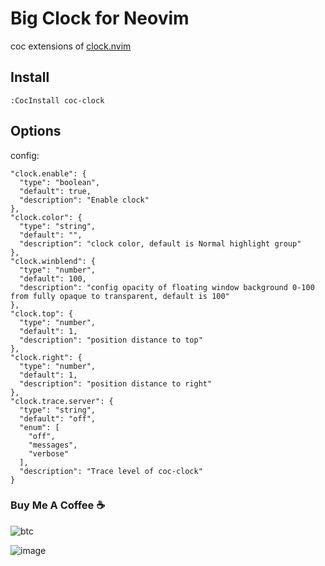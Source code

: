 # Big Clock for Neovim

coc extensions of [clock.nvim](https://github.com/iamcco/clock.nvim)

## Install

``` vim
:CocInstall coc-clock
```

## Options

config:

``` jsonc
"clock.enable": {
  "type": "boolean",
  "default": true,
  "description": "Enable clock"
},
"clock.color": {
  "type": "string",
  "default": "",
  "description": "clock color, default is Normal highlight group"
},
"clock.winblend": {
  "type": "number",
  "default": 100,
  "description": "config opacity of floating window background 0-100 from fully opaque to transparent, default is 100"
},
"clock.top": {
  "type": "number",
  "default": 1,
  "description": "position distance to top"
},
"clock.right": {
  "type": "number",
  "default": 1,
  "description": "position distance to right"
},
"clock.trace.server": {
  "type": "string",
  "default": "off",
  "enum": [
    "off",
    "messages",
    "verbose"
  ],
  "description": "Trace level of coc-clock"
}
```

### Buy Me A Coffee ☕️

![btc](https://img.shields.io/keybase/btc/iamcco.svg?style=popout-square)

![image](https://user-images.githubusercontent.com/5492542/42771079-962216b0-8958-11e8-81c0-520363ce1059.png)
